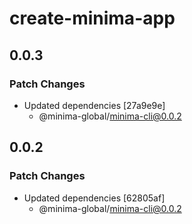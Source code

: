 # create-minima-app

## 0.0.3

### Patch Changes

- Updated dependencies [27a9e9e]
  - @minima-global/minima-cli@0.0.2

## 0.0.2

### Patch Changes

- Updated dependencies [62805af]
  - @minima-global/minima-cli@0.0.2
